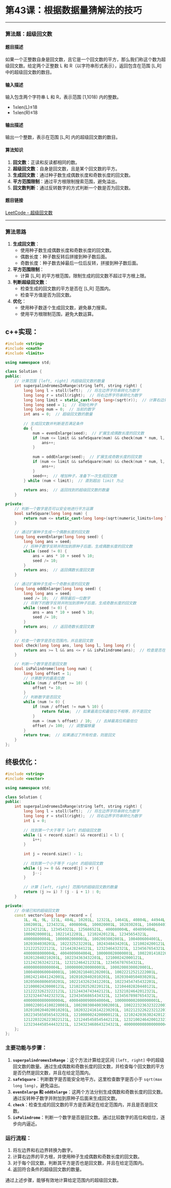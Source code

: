 # **第43课：根据数据量猜解法的技巧**

------

### **算法题：超级回文数**

#### **题目描述**

如果一个正整数自身是回文数，且它是一个回文数的平方，那么我们称这个数为超级回文数。给定两个正整数 L 和 R（以字符串形式表示），返回包含在范围 [L,R] 中的超级回文数的数目。

#### **输入描述**

输入包含两个字符串 L 和 R，表示范围 [1,1018) 内的整数。

- 1≤len(L)≤18
- 1≤len(R)≤18

#### **输出描述**

输出一个整数，表示在范围 [L,R] 内的超级回文数的数目。

#### **算法知识**

1. **回文数**：正读和反读都相同的数。
2. **超级回文数**：自身是回文数，且是某个回文数的平方。
3. **生成回文数**：通过种子数生成偶数长度和奇数长度的回文数。
4. **平方范围限制**：通过平方根限制搜索范围，避免溢出。
5. **回文数判断**：通过反转数字的方式判断一个数是否为回文数。

#### **题目链接**

[LeetCode - 超级回文数](https://leetcode.cn/problems/super-palindromes/)

------

### **算法思路**

1. **生成回文数**：
   - 使用种子数生成偶数长度和奇数长度的回文数。
   - 偶数长度：种子数反转后拼接到种子数后面。
   - 奇数长度：种子数去掉最后一位后反转，拼接到种子数后面。
2. **平方范围限制**：
   - 计算 [L,R] 的平方根范围，限制生成的回文数不超过平方根上限。
3. **判断超级回文数**：
   - 检查生成的回文数的平方是否在 [L,R] 范围内。
   - 检查平方值是否为回文数。
4. **优化**：
   - 使用种子数逐个生成回文数，避免暴力搜索。
   - 使用平方根限制范围，避免大数运算。



## c++实现：

```cpp
#include <string>
#include <cmath>
#include <limits>

using namespace std;

class Solution {
public:
    // 计算范围 [left, right] 内超级回文数的数量
    int superpalindromesInRange(string left, string right) {
        long long l = stoll(left);  // 将左边界字符串转化为数字
        long long r = stoll(right);  // 将右边界字符串转化为数字
        long long limit = static_cast<long long>(sqrt(r));  // 计算右边界的平方根
        long long seed = 1;  // 初始化种子
        long long num = 0;  // 当前的数字
        int ans = 0;  // 超级回文数的数量
        
        // 生成回文数并判断是否满足条件
        do {
            num = evenEnlarge(seed);  // 扩展生成偶数长度的回文数
            if (num <= limit && safeSquare(num) && check(num * num, l, r)) {
                ans++;
            }
            
            num = oddEnlarge(seed);  // 扩展生成奇数长度的回文数
            if (num <= limit && safeSquare(num) && check(num * num, l, r)) {
                ans++;
            }
            seed++;  // 增加种子，准备下一次生成回文数
        } while (num < limit);  // 直到超出 limit 为止
        
        return ans;  // 返回找到的超级回文数的数量
    }

private:
    // 判断一个数字是否可以安全地进行平方运算
    bool safeSquare(long long num) {
        return num <= static_cast<long long>(sqrt(numeric_limits<long long>::max()));  // 判断 num 是否小于 sqrt(max long long)
    }

    // 通过扩展种子生成一个偶数长度的回文数
    long long evenEnlarge(long long seed) {
        long long ans = seed;
        // 将种子数字反转并附加到原种子后面，生成偶数长度的回文数
        while (seed != 0) {
            ans = ans * 10 + seed % 10;
            seed /= 10;
        }
        return ans;  // 返回偶数长度回文数
    }

    // 通过扩展种子生成一个奇数长度的回文数
    long long oddEnlarge(long long seed) {
        long long ans = seed;
        seed /= 10;  // 移除最后一位数字
        // 将剩下的数字反转并附加到原种子后面，生成奇数长度的回文数
        while (seed != 0) {
            ans = ans * 10 + seed % 10;
            seed /= 10;
        }
        return ans;  // 返回奇数长度回文数
    }

    // 检查一个数字是否在范围内，并且是回文数
    bool check(long long ans, long long l, long long r) {
        return ans >= l && ans <= r && isPalindrome(ans);  // 检查是否在范围内，并且是回文数
    }

    // 判断一个数字是否是回文数
    bool isPalindrome(long long num) {
        long long offset = 1;
        // 计算数字的最高位数
        while (num / offset >= 10) {
            offset *= 10;
        }
        // 判断数字是否回文
        while (num != 0) {
            if (num / offset != num % 10) {
                return false;  // 如果最高位和最低位不相等，则不是回文
            }
            num = (num % offset) / 10;  // 去掉最高位和最低位
            offset /= 100;  // 调整偏移量
        }
        return true;  // 如果通过了所有检查，则是回文
    }
};
```

## 终极优化：

```c++
#include <string>
#include <vector>

using namespace std;

class Solution {
public:
    int superpalindromesInRange(string left, string right) {
        long long l = stoll(left);  // 将左边界字符串转化为数字
        long long r = stoll(right);  // 将右边界字符串转化为数字
        int i = 0;
        
        // 找到第一个大于等于 left 的超级回文数
        while (i < record.size() && record[i] < l) {
            i++;
        }
        
        int j = record.size() - 1;
        
        // 找到第一个小于等于 right 的超级回文数
        while (j >= 0 && record[j] > r) {
            j--;
        }
        
        // 计算 [left, right] 范围内的超级回文数的数量
        return (j >= i) ? (j - i + 1) : 0;
    }

private:
    // 存储已知的超级回文数
    const vector<long long> record = {
        1L, 4L, 9L, 121L, 484L, 10201L, 12321L, 14641L, 40804L, 44944L,
        1002001L, 1234321L, 4008004L, 100020001L, 102030201L, 104060401L,
        121242121L, 123454321L, 125686521L, 400080004L, 404090404L,
        10000200001L, 10221412201L, 12102420121L, 12345654321L,
        40000800004L, 1000002000001L, 1002003002001L, 1004006004001L,
        1020304030201L, 1022325232201L, 1024348434201L, 1210024200121L,
        1212225222121L, 1214428244121L, 1232346432321L, 1234567654321L,
        4000008000004L, 4004009004004L, 100000020000001L, 100220141022001L,
        102012040210201L, 102234363432201L, 121000242000121L,
        121242363242121L, 123212464212321L, 123456787654321L,
        400000080000004L, 10000000200000001L, 10002000300020001L,
        10004000600040001L, 10020210401202001L, 10022212521222001L,
        10024214841242001L, 10201020402010201L, 10203040504030201L,
        10205060806050201L, 10221432623412201L, 10223454745432201L,
        12100002420000121L, 12102202520220121L, 12104402820440121L,
        12122232623222121L, 12124434743442121L, 12321024642012321L,
        12323244744232321L, 12343456865434321L, 12345678987654321L,
        40000000800000004L, 40004000900040004L, 1000000002000000001L,
        1000220014100220001L, 1002003004003002001L, 1002223236323222001L,
        1020100204020010201L, 1020322416142230201L, 1022123226223212201L,
        1022345658565432201L, 1210000024200000121L, 1210242036302420121L,
        1212203226223022121L, 1212445458545442121L, 1232100246420012321L,
        1232344458544432321L, 1234323468643234321L, 4000000008000000004L
    };
};
```



### 主要功能与步骤：

1. **`superpalindromesInRange`**：这个方法计算给定区间 `[left, right]` 中的超级回文数的数量。通过生成偶数和奇数长度的回文数，并检查每个回文数的平方是否仍然是回文数，并且在给定范围内。
2. **`safeSquare`**：判断数字是否能安全地平方。这里检查数字是否小于 `sqrt(max long long)`，避免溢出。
3. **`evenEnlarge` 和 `oddEnlarge`**：这两个方法分别生成偶数和奇数长度的回文数。通过反转种子数字并附加到原种子后面来生成回文数。
4. **`check`**：检查生成的回文数的平方是否满足在给定范围内，并且是否是回文数。
5. **`isPalindrome`**：判断一个数字是否是回文数。通过比较数字的高位和低位，逐步向内逼近。

### 运行流程：

1. 将左边界和右边界转换为数字。
2. 计算右边界的平方根，并使用种子生成偶数和奇数长度的回文数。
3. 对于每个回文数，判断其平方是否也是回文数，并且在给定范围内。
4. 返回符合条件的超级回文数的数量。

通过上述步骤，能够有效地计算给定范围内的超级回文数。

